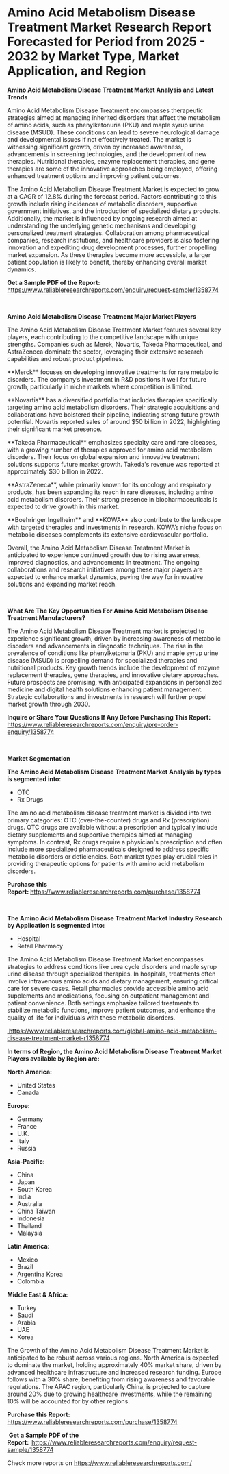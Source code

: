 <p><h1>Amino Acid Metabolism Disease Treatment Market Research Report Forecasted for Period from 2025 -  2032 by Market Type, Market Application, and Region</h1></p><p><strong>Amino Acid Metabolism Disease Treatment Market Analysis and Latest Trends</strong></p>
<p><p>Amino Acid Metabolism Disease Treatment encompasses therapeutic strategies aimed at managing inherited disorders that affect the metabolism of amino acids, such as phenylketonuria (PKU) and maple syrup urine disease (MSUD). These conditions can lead to severe neurological damage and developmental issues if not effectively treated. The market is witnessing significant growth, driven by increased awareness, advancements in screening technologies, and the development of new therapies. Nutritional therapies, enzyme replacement therapies, and gene therapies are some of the innovative approaches being employed, offering enhanced treatment options and improving patient outcomes.</p><p>The Amino Acid Metabolism Disease Treatment Market is expected to grow at a CAGR of 12.8% during the forecast period. Factors contributing to this growth include rising incidences of metabolic disorders, supportive government initiatives, and the introduction of specialized dietary products. Additionally, the market is influenced by ongoing research aimed at understanding the underlying genetic mechanisms and developing personalized treatment strategies. Collaboration among pharmaceutical companies, research institutions, and healthcare providers is also fostering innovation and expediting drug development processes, further propelling market expansion. As these therapies become more accessible, a larger patient population is likely to benefit, thereby enhancing overall market dynamics.</p></p>
<p><strong>Get a Sample PDF of the Report:&nbsp;</strong> <a href="https://www.reliableresearchreports.com/enquiry/request-sample/1358774?utm_campaign=2233&utm_medium=2&utm_source=Github&utm_content=ia&utm_term=22032025&utm_id=amino-acid-metabolism-disease-treatment">https://www.reliableresearchreports.com/enquiry/request-sample/1358774</a></p>
<p>&nbsp;</p>
<p><strong>Amino Acid Metabolism Disease Treatment Major Market Players</strong></p>
<p><p>The Amino Acid Metabolism Disease Treatment Market features several key players, each contributing to the competitive landscape with unique strengths. Companies such as Merck, Novartis, Takeda Pharmaceutical, and AstraZeneca dominate the sector, leveraging their extensive research capabilities and robust product pipelines.</p><p>**Merck** focuses on developing innovative treatments for rare metabolic disorders. The company’s investment in R&D positions it well for future growth, particularly in niche markets where competition is limited. </p><p>**Novartis** has a diversified portfolio that includes therapies specifically targeting amino acid metabolism disorders. Their strategic acquisitions and collaborations have bolstered their pipeline, indicating strong future growth potential. Novartis reported sales of around $50 billion in 2022, highlighting their significant market presence.</p><p>**Takeda Pharmaceutical** emphasizes specialty care and rare diseases, with a growing number of therapies approved for amino acid metabolism disorders. Their focus on global expansion and innovative treatment solutions supports future market growth. Takeda's revenue was reported at approximately $30 billion in 2022.</p><p>**AstraZeneca**, while primarily known for its oncology and respiratory products, has been expanding its reach in rare diseases, including amino acid metabolism disorders. Their strong presence in biopharmaceuticals is expected to drive growth in this market.</p><p>**Boehringer Ingelheim** and **KOWA** also contribute to the landscape with targeted therapies and investments in research. KOWA’s niche focus on metabolic diseases complements its extensive cardiovascular portfolio.</p><p>Overall, the Amino Acid Metabolism Disease Treatment Market is anticipated to experience continued growth due to rising awareness, improved diagnostics, and advancements in treatment. The ongoing collaborations and research initiatives among these major players are expected to enhance market dynamics, paving the way for innovative solutions and expanding market reach.</p></p>
<p>&nbsp;</p>
<p><strong>What Are The Key Opportunities For Amino Acid Metabolism Disease Treatment Manufacturers?</strong></p>
<p><p>The Amino Acid Metabolism Disease Treatment market is projected to experience significant growth, driven by increasing awareness of metabolic disorders and advancements in diagnostic techniques. The rise in the prevalence of conditions like phenylketonuria (PKU) and maple syrup urine disease (MSUD) is propelling demand for specialized therapies and nutritional products. Key growth trends include the development of enzyme replacement therapies, gene therapies, and innovative dietary approaches. Future prospects are promising, with anticipated expansions in personalized medicine and digital health solutions enhancing patient management. Strategic collaborations and investments in research will further propel market growth through 2030.</p></p>
<p><strong>Inquire or Share Your Questions If Any Before Purchasing This Report:</strong> <a href="https://www.reliableresearchreports.com/enquiry/pre-order-enquiry/1358774?utm_campaign=2233&utm_medium=2&utm_source=Github&utm_content=ia&utm_term=22032025&utm_id=amino-acid-metabolism-disease-treatment">https://www.reliableresearchreports.com/enquiry/pre-order-enquiry/1358774</a></p>
<p>&nbsp;</p>
<p><strong>Market Segmentation</strong></p>
<p><strong>The Amino Acid Metabolism Disease Treatment Market Analysis by types is segmented into:</strong></p>
<p><ul><li>OTC</li><li>Rx Drugs</li></ul></p>
<p><p>The amino acid metabolism disease treatment market is divided into two primary categories: OTC (over-the-counter) drugs and Rx (prescription) drugs. OTC drugs are available without a prescription and typically include dietary supplements and supportive therapies aimed at managing symptoms. In contrast, Rx drugs require a physician's prescription and often include more specialized pharmaceuticals designed to address specific metabolic disorders or deficiencies. Both market types play crucial roles in providing therapeutic options for patients with amino acid metabolism disorders.</p></p>
<p><strong>Purchase this Report:&nbsp;</strong><a href="https://www.reliableresearchreports.com/purchase/1358774?utm_campaign=2233&utm_medium=2&utm_source=Github&utm_content=ia&utm_term=22032025&utm_id=amino-acid-metabolism-disease-treatment">https://www.reliableresearchreports.com/purchase/1358774</a></p>
<p>&nbsp;</p>
<p><strong>The Amino Acid Metabolism Disease Treatment Market Industry Research by Application is segmented into:</strong></p>
<p><ul><li>Hospital</li><li>Retail Pharmacy</li></ul></p>
<p><p>The Amino Acid Metabolism Disease Treatment Market encompasses strategies to address conditions like urea cycle disorders and maple syrup urine disease through specialized therapies. In hospitals, treatments often involve intravenous amino acids and dietary management, ensuring critical care for severe cases. Retail pharmacies provide accessible amino acid supplements and medications, focusing on outpatient management and patient convenience. Both settings emphasize tailored treatments to stabilize metabolic functions, improve patient outcomes, and enhance the quality of life for individuals with these metabolic disorders.</p></p>
<p><a href="https://www.reliableresearchreports.com/global-amino-acid-metabolism-disease-treatment-market-r1358774?utm_campaign=2233&utm_medium=2&utm_source=Github&utm_content=ia&utm_term=22032025&utm_id=amino-acid-metabolism-disease-treatment">&nbsp;https://www.reliableresearchreports.com/global-amino-acid-metabolism-disease-treatment-market-r1358774</a></p>
<p><strong>In terms of Region, the Amino Acid Metabolism Disease Treatment Market Players available by Region are:</strong></p>
<p>
    <p> <strong> North America: </strong>
        <ul>
            <li>United States</li>
            <li>Canada</li>
        </ul>
        </p> 
    <p> <strong> Europe: </strong>
        <ul>
            <li>Germany</li>
            <li>France</li>
            <li>U.K.</li>
            <li>Italy</li>
            <li>Russia</li>
        </ul>
        </p> 
    <p> <strong> Asia-Pacific: </strong>
        <ul>
            <li>China</li>
            <li>Japan</li>
            <li>South Korea</li>
            <li>India</li>
            <li>Australia</li>
            <li>China Taiwan</li>
            <li>Indonesia</li>
            <li>Thailand</li>
            <li>Malaysia</li>
        </ul>
        </p> 
    <p> <strong> Latin America: </strong>
        <ul>
            <li>Mexico</li>
            <li>Brazil</li>
            <li>Argentina Korea</li>
            <li>Colombia</li>
        </ul>
        </p> 
    <p> <strong> Middle East & Africa: </strong>
        <ul>
            <li>Turkey</li>
            <li>Saudi</li>
            <li>Arabia</li>
            <li>UAE</li>
            <li>Korea</li>
        </ul>
    </p>
    </p>
<p><p>The Growth of the Amino Acid Metabolism Disease Treatment Market is anticipated to be robust across various regions. North America is expected to dominate the market, holding approximately 40% market share, driven by advanced healthcare infrastructure and increased research funding. Europe follows with a 30% share, benefiting from rising awareness and favorable regulations. The APAC region, particularly China, is projected to capture around 20% due to growing healthcare investments, while the remaining 10% will be accounted for by other regions.</p></p>
<p><strong>Purchase this Report: </strong><a href="https://www.reliableresearchreports.com/purchase/1358774?utm_campaign=2233&utm_medium=2&utm_source=Github&utm_content=ia&utm_term=22032025&utm_id=amino-acid-metabolism-disease-treatment">https://www.reliableresearchreports.com/purchase/1358774</a></p>
<p>&nbsp;<strong>Get a Sample PDF of the Report:&nbsp;&nbsp;</strong><a href="https://www.reliableresearchreports.com/enquiry/request-sample/1358774?utm_campaign=2233&utm_medium=2&utm_source=Github&utm_content=ia&utm_term=22032025&utm_id=amino-acid-metabolism-disease-treatment">https://www.reliableresearchreports.com/enquiry/request-sample/1358774</a></p>
<p><strong></strong></p>
<p>Check more reports on <a href="https://www.reliableresearchreports.com/?utm_campaign=2233&utm_medium=2&utm_source=Github&utm_content=ia&utm_term=22032025&utm_id=amino-acid-metabolism-disease-treatment">https://www.reliableresearchreports.com/</a></p>